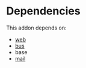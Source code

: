 # Dependencies

This addon depends on:

- [web](../../odoo-bringout-oca-ocb-web)
- [bus](../../odoo-bringout-oca-ocb-bus)
- base
- [mail](../../odoo-bringout-oca-ocb-mail)

